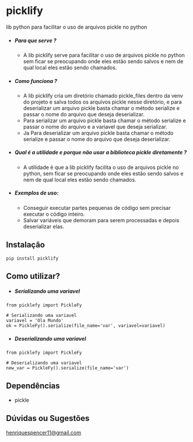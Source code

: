 # picklify
lib python para facilitar o uso de arquivos pickle no python 

- ##### Para que serve ?
    - A lib picklify serve para facilitar o uso de arquivos pickle no python sem ficar se preocupando onde eles estão sendo salvos e nem de qual local eles estão sendo chamados.
- ##### Como funciona ?
    - A lib picklify cria um diretório chamado pickle_files dentro da venv do projeto e salva todos os arquivos pickle nesse diretório, e para deserializar um arquivo pickle basta chamar o método serialize e passar o nome do arquivo que deseja deserializar.
    - Para serializar um arquivo pickle basta chamar o método serialize e passar o nome do arquivo e a variavel que deseja serializar.
    - Ja Para deserializar um arquivo pickle basta chamar o método serialize e passar o nome do arquivo que deseja deserializar.
- ##### Qual é a utilidade e porque não usar a biblioteca pickle diretamente ?
    - A utilidade é que a lib picklify facilita o uso de arquivos pickle no python, sem ficar se preocupando onde eles estão sendo salvos e nem de qual local eles estão sendo chamados.
- ##### Exemplos de uso:
    - Conseguir executar partes pequenas de código sem precisar executar o código inteiro.
    - Salvar variáveis que demoram para serem processadas e depois deserializar elas.

## Instalação
```
pip install picklify
```
## Como utilizar?
- ##### Serializando uma variavel
```
from picklefy import PickleFy

# Serializando uma variavel
variavel = 'Ola Mundo'
ok = PickleFy().serialize(file_name='var', variavel=variavel)

```
- ##### Deserializando uma variavel
```
from picklefy import PickleFy

# Deserializando uma variavel
new_var = PickleFy().serialize(file_name='var')
```

## Dependências
- pickle

## Dúvidas ou Sugestões
henriquespencer11@gmail.com
